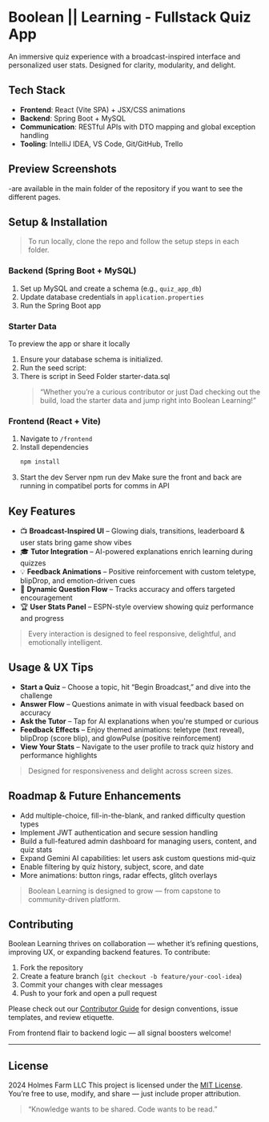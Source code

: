 #  Boolean || Learning - Fullstack Quiz App

An immersive quiz experience with a broadcast-inspired interface and personalized user stats. Designed for clarity, modularity, and delight.

##  Tech Stack

- **Frontend**: React (Vite SPA) + JSX/CSS animations  
- **Backend**: Spring Boot + MySQL  
- **Communication**: RESTful APIs with DTO mapping and global exception handling  
- **Tooling**: IntelliJ IDEA, VS Code, Git/GitHub, Trello

## Preview Screenshots
-are available in the main folder of the repository if you want to see the different pages.  

##  Setup & Installation

> To run locally, clone the repo and follow the setup steps in each folder.

### Backend (Spring Boot + MySQL)
1. Set up MySQL and create a schema (e.g., `quiz_app_db`)
2. Update database credentials in `application.properties`
3. Run the Spring Boot app

### Starter Data
To preview the app or share it locally
1. Ensure your database schema is initialized.
2. Run the seed script:
3. There is script in Seed Folder starter-data.sql
   > “Whether you’re a curious contributor or just Dad checking out the build, load the starter data and jump right into Boolean Learning!”
   
### Frontend (React + Vite)
1. Navigate to `/frontend`
2. Install dependencies  
   ```bash
   npm install
3. Start the dev Server
   npm run dev
   Make sure the front and back are running in compatibel ports for comms in API


## Key Features

- 📺 **Broadcast-Inspired UI** – Glowing dials, transitions, leaderboard & user stats bring game show vibes
- 🎓 **Tutor Integration** – AI-powered explanations enrich learning during quizzes  
- 💡 **Feedback Animations** – Positive reinforcement with custom teletype, blipDrop, and emotion-driven cues  
- 🎯 **Dynamic Question Flow** – Tracks accuracy and offers targeted encouragement  
- 🏆 **User Stats Panel** – ESPN-style overview showing quiz performance and progress

> Every interaction is designed to feel responsive, delightful, and emotionally intelligent.

## Usage & UX Tips

- **Start a Quiz** – Choose a topic, hit “Begin Broadcast,” and dive into the challenge  
- **Answer Flow** – Questions animate in with visual feedback based on accuracy  
- **Ask the Tutor** – Tap for AI explanations when you're stumped or curious  
- **Feedback Effects** – Enjoy themed animations: teletype (text reveal), blipDrop (score blip), and glowPulse (positive reinforcement)  
- **View Your Stats** – Navigate to the user profile to track quiz history and performance highlights

> Designed for responsiveness and delight across screen sizes.

##  Roadmap & Future Enhancements

- Add multiple-choice, fill-in-the-blank, and ranked difficulty question types  
- Implement JWT authentication and secure session handling  
- Build a full-featured admin dashboard for managing users, content, and quiz stats  
- Expand Gemini AI capabilities: let users ask custom questions mid-quiz  
- Enable filtering by quiz history, subject, score, and date  
- More animations: button rings, radar effects, glitch overlays

> Boolean Learning is designed to grow — from capstone to community-driven platform.

##  Contributing

Boolean Learning thrives on collaboration — whether it’s refining questions, improving UX, or expanding backend features. To contribute:

1. Fork the repository  
2. Create a feature branch (`git checkout -b feature/your-cool-idea`)  
3. Commit your changes with clear messages  
4. Push to your fork and open a pull request

Please check out our [Contributor Guide](CONTRIBUTING.md) for design conventions, issue templates, and review etiquette.

 From frontend flair to backend logic — all signal boosters welcome!

---

## License
2024 Holmes Farm LLC
This project is licensed under the [MIT License](LICENSE).  
You’re free to use, modify, and share — just include proper attribution.

> “Knowledge wants to be shared. Code wants to be read.”

   
